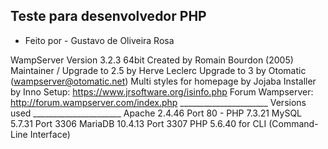 ## Teste para desenvolvedor PHP
* Feito por  - Gustavo de Oliveira Rosa


WampServer Version 3.2.3 64bit
Created by Romain Bourdon (2005)
Maintainer / Upgrade to 2.5 by Herve Leclerc
Upgrade to 3 by Otomatic (wampserver@otomatic.net)
Multi styles for homepage by Jojaba
Installer by Inno Setup: https://www.jrsoftware.org/isinfo.php
Forum Wampserver: http://forum.wampserver.com/index.php
______________________ Versions used ______________________
Apache 2.4.46 Port 80 - PHP 7.3.21
MySQL 5.7.31 Port 3306
MariaDB 10.4.13 Port 3307
PHP 5.6.40 for CLI (Command-Line Interface)